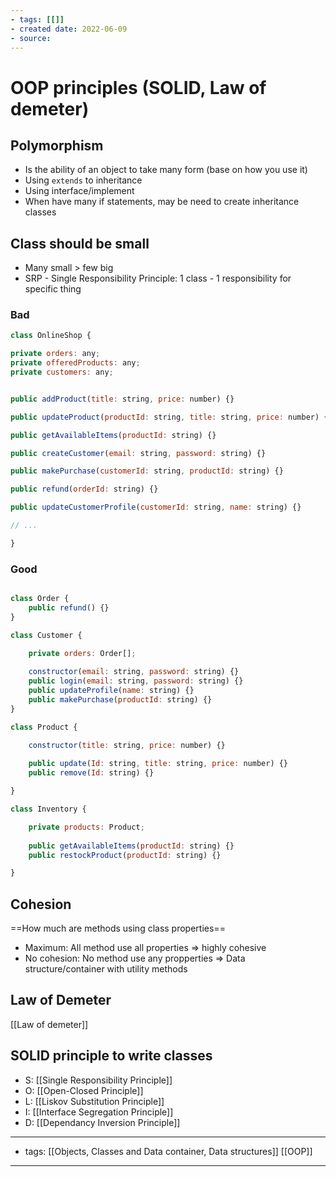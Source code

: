 ```yaml
---
- tags: [[]]
- created date: 2022-06-09
- source: 
---
```

# OOP principles (SOLID, Law of demeter)
## Polymorphism
- Is the ability of an object to take many form (base on how you use it)
- Using `extends` to inheritance
- Using interface/implement
- When have many if statements, may be need to create inheritance classes
## Class should be small
- Many small > few big
- SRP - Single Responsibility Principle: 1 class - 1 responsibility for specific thing
### Bad
```js
class OnlineShop {

private orders: any;
private offeredProducts: any;
private customers: any;


public addProduct(title: string, price: number) {}

public updateProduct(productId: string, title: string, price: number) {}

public getAvailableItems(productId: string) {}

public createCustomer(email: string, password: string) {}

public makePurchase(customerId: string, productId: string) {}

public refund(orderId: string) {}

public updateCustomerProfile(customerId: string, name: string) {}

// ...

}
```
### Good
```js

class Order {
	public refund() {}
}

class Customer {

	private orders: Order[];
	
	constructor(email: string, password: string) {}
	public login(email: string, password: string) {}
	public updateProfile(name: string) {}
	public makePurchase(productId: string) {}
}

class Product {

	constructor(title: string, price: number) {}
	
	public update(Id: string, title: string, price: number) {}
	public remove(Id: string) {}

}

class Inventory {

	private products: Product;
	
	public getAvailableItems(productId: string) {}
	public restockProduct(productId: string) {}

}

```
## Cohesion
 ==How much are methods using class properties==
 - Maximum: All method use all properties => highly cohesive
 - No cohesion: No method use any propperties => Data structure/container with utility methods

## Law of Demeter
[[Law of demeter]]
## SOLID principle to write classes
- S: [[Single Responsibility Principle]]
- O: [[Open-Closed Principle]]
- L: [[Liskov Substitution Principle]]
- I: [[Interface Segregation Principle]]
- D: [[Dependancy Inversion Principle]]

---
- tags: [[Objects, Classes and Data container, Data structures]] [[OOP]]
---
